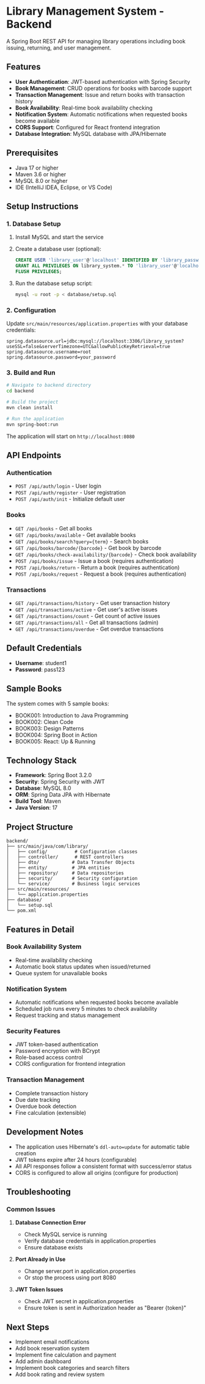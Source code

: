 # Library Management System - Backend

A Spring Boot REST API for managing library operations including book issuing, returning, and user management.

## Features

- **User Authentication**: JWT-based authentication with Spring Security
- **Book Management**: CRUD operations for books with barcode support
- **Transaction Management**: Issue and return books with transaction history
- **Book Availability**: Real-time book availability checking
- **Notification System**: Automatic notifications when requested books become available
- **CORS Support**: Configured for React frontend integration
- **Database Integration**: MySQL database with JPA/Hibernate

## Prerequisites

- Java 17 or higher
- Maven 3.6 or higher
- MySQL 8.0 or higher
- IDE (IntelliJ IDEA, Eclipse, or VS Code)

## Setup Instructions

### 1. Database Setup

1. Install MySQL and start the service
2. Create a database user (optional):
   ```sql
   CREATE USER 'library_user'@'localhost' IDENTIFIED BY 'library_password';
   GRANT ALL PRIVILEGES ON library_system.* TO 'library_user'@'localhost';
   FLUSH PRIVILEGES;
   ```

3. Run the database setup script:
   ```bash
   mysql -u root -p < database/setup.sql
   ```

### 2. Configuration

Update `src/main/resources/application.properties` with your database credentials:

```properties
spring.datasource.url=jdbc:mysql://localhost:3306/library_system?useSSL=false&serverTimezone=UTC&allowPublicKeyRetrieval=true
spring.datasource.username=root
spring.datasource.password=your_password
```

### 3. Build and Run

```bash
# Navigate to backend directory
cd backend

# Build the project
mvn clean install

# Run the application
mvn spring-boot:run
```

The application will start on `http://localhost:8080`

## API Endpoints

### Authentication
- `POST /api/auth/login` - User login
- `POST /api/auth/register` - User registration
- `POST /api/auth/init` - Initialize default user

### Books
- `GET /api/books` - Get all books
- `GET /api/books/available` - Get available books
- `GET /api/books/search?query={term}` - Search books
- `GET /api/books/barcode/{barcode}` - Get book by barcode
- `GET /api/books/check-availability/{barcode}` - Check book availability
- `POST /api/books/issue` - Issue a book (requires authentication)
- `POST /api/books/return` - Return a book (requires authentication)
- `POST /api/books/request` - Request a book (requires authentication)

### Transactions
- `GET /api/transactions/history` - Get user transaction history
- `GET /api/transactions/active` - Get user's active issues
- `GET /api/transactions/count` - Get count of active issues
- `GET /api/transactions/all` - Get all transactions (admin)
- `GET /api/transactions/overdue` - Get overdue transactions

## Default Credentials

- **Username**: student1
- **Password**: pass123

## Sample Books

The system comes with 5 sample books:
- BOOK001: Introduction to Java Programming
- BOOK002: Clean Code
- BOOK003: Design Patterns
- BOOK004: Spring Boot in Action
- BOOK005: React: Up & Running

## Technology Stack

- **Framework**: Spring Boot 3.2.0
- **Security**: Spring Security with JWT
- **Database**: MySQL 8.0
- **ORM**: Spring Data JPA with Hibernate
- **Build Tool**: Maven
- **Java Version**: 17

## Project Structure

```
backend/
├── src/main/java/com/library/
│   ├── config/          # Configuration classes
│   ├── controller/      # REST controllers
│   ├── dto/            # Data Transfer Objects
│   ├── entity/         # JPA entities
│   ├── repository/     # Data repositories
│   ├── security/       # Security configuration
│   └── service/        # Business logic services
├── src/main/resources/
│   └── application.properties
├── database/
│   └── setup.sql
└── pom.xml
```

## Features in Detail

### Book Availability System
- Real-time availability checking
- Automatic book status updates when issued/returned
- Queue system for unavailable books

### Notification System
- Automatic notifications when requested books become available
- Scheduled job runs every 5 minutes to check availability
- Request tracking and status management

### Security Features
- JWT token-based authentication
- Password encryption with BCrypt
- Role-based access control
- CORS configuration for frontend integration

### Transaction Management
- Complete transaction history
- Due date tracking
- Overdue book detection
- Fine calculation (extensible)

## Development Notes

- The application uses Hibernate's `ddl-auto=update` for automatic table creation
- JWT tokens expire after 24 hours (configurable)
- All API responses follow a consistent format with success/error status
- CORS is configured to allow all origins (configure for production)

## Troubleshooting

### Common Issues

1. **Database Connection Error**
   - Check MySQL service is running
   - Verify database credentials in application.properties
   - Ensure database exists

2. **Port Already in Use**
   - Change server.port in application.properties
   - Or stop the process using port 8080

3. **JWT Token Issues**
   - Check JWT secret in application.properties
   - Ensure token is sent in Authorization header as "Bearer {token}"

## Next Steps

- Implement email notifications
- Add book reservation system
- Implement fine calculation and payment
- Add admin dashboard
- Implement book categories and search filters
- Add book rating and review system










